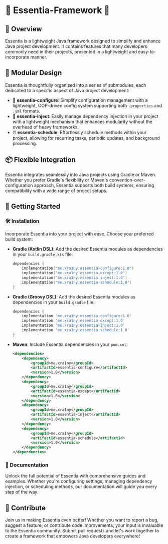 # 🚀 Essentia-Framework 🚀

## 🌟 Overview

Essentia is a lightweight Java framework designed to simplify and enhance Java project development. It contains features
that many developers commonly need in their projects, presented in a lightweight and easy-to-incorporate manner.

## 🧩 Modular Design

Essentia is thoughtfully organized into a series of submodules, each dedicated to a specific aspect of Java project
development:

- 📝 **essentia-configure**: Simplify configuration management with a lightweight, OOP-driven config system supporting
  both `.properties` and `.yml` formats.
- 💉 **essentia-inject**: Easily manage dependency injection in your project with a lightweight mechanism that enhances
  modularity without the overhead of heavy frameworks.
- ⏰ **essentia-schedule**: Effortlessly schedule methods within your project, allowing for recurring tasks, periodic
  updates, and background processing.

## 📦 Flexible Integration

Essentia integrates seamlessly into Java projects using Gradle or Maven. Whether you prefer Gradle's flexibility or
Maven's convention-over-configuration approach, Essentia supports both build systems, ensuring compatibility with a wide
range of project setups.

## 🚀 Getting Started

### 🛠️ Installation

Incorporate Essentia into your project with ease. Choose your preferred build system:

- **Gradle (Kotlin DSL)**:
  Add the desired Essentia modules as dependencies in your `build.gradle.kts` file:

  ```kotlin
  dependencies {
      implementation("me.xra1ny:essentia-configure:1.0")
      implementation("me.xra1ny.essentia-except:1.0")
      implementation("me.xra1ny:essentia-inject:1.0")
      implementation("me.xra1ny:essentia-schedule:1.0")
  }
  ```

- **Gradle (Groovy DSL)**:
  Add the desired Essentia modules as dependencies in your `build.gradle` file:

  ```groovy
  dependencies {
      implementation 'me.xra1ny:essentia-configure:1.0'
      implementation 'me.xra1ny.essentia-except:1.0'
      implementation 'me.xra1ny:essentia-inject:1.0'
      implementation 'me.xra1ny:essentia-schedule:1.0'
  }
  ```

- **Maven**:
  Include Essentia dependencies in your `pom.xml`:

  ```xml
  <dependencies>
      <dependency>
          <groupId>me.xra1ny</groupId>
          <artifactId>essentia-configure</artifactId>
          <version>1.0</version>
      </dependency>
      <dependency>
          <groupId>me.xra1ny</groupId>
          <artifactId>essentia-except</artifactId>
          <version>1.0</version>
      </dependency>
      <dependency>
          <groupId>me.xra1ny</groupId>
          <artifactId>essentia-inject</artifactId>
          <version>1.0</version>
      </dependency>
      <dependency>
          <groupId>me.xra1ny</groupId>
          <artifactId>essentia-schedule</artifactId>
          <version>1.0</version>
      </dependency>
  </dependencies>
  ```

### 📖 Documentation

Unlock the full potential of Essentia with comprehensive guides and examples. Whether you're configuring settings,
managing dependency injection, or scheduling methods, our documentation will guide you every step of the way.

## 🤝 Contribute

Join us in making Essentia even better! Whether you want to report a bug, suggest a feature, or contribute code
improvements, your input is invaluable to the Essentia community. Submit pull requests and let's work together to create
a framework that empowers Java developers everywhere!
